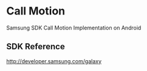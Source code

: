 # Call Motion
Samsung SDK Call Motion Implementation on Android

## SDK Reference
http://developer.samsung.com/galaxy
